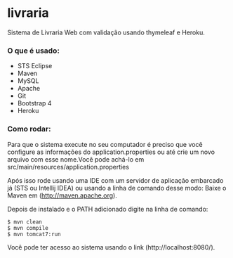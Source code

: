 # livraria

Sistema de Livraria Web com validação usando thymeleaf e Heroku.

### O que é usado:
* STS Eclipse
* Maven
* MySQL
* Apache
* Git
* Bootstrap 4
* Heroku

### Como rodar:
Para que o sistema execute no seu computador é preciso que você configure as informações do application.properties ou até crie um novo arquivo com esse nome.Você pode achá-lo em src/main/resources/application.properties

Após isso rode usando uma IDE com um servidor de aplicação embarcado já (STS ou Intellij IDEA) ou usando a linha de comando desse modo:
Baixe o Maven em (http://maven.apache.org).

Depois de instalado e o PATH adicionado digite na linha de comando:
```
$ mvn clean
$ mvn compile 
$ mvn tomcat7:run
```


Você pode ter acesso ao sistema usando o link (http://localhost:8080/).
